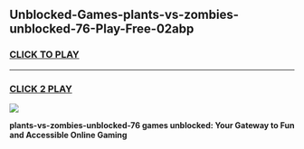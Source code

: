 
## Unblocked-Games-plants-vs-zombies-unblocked-76-Play-Free-02abp
<h3>
<a href="https://premium76.site?title=plants-vs-zombies-unblocked-76&ref=18A1">CLICK TO PLAY</a></h3>
<hr>

<h3>
<a href="https://premium76.site?title=plants-vs-zombies-unblocked-76&ref=18A1">CLICK 2 PLAY</a>
  
</h3>

<a href="https://premium76.site?title=plants-vs-zombies-unblocked-76&ref=18A1"><img src="https://clearcache.store/games.png"></a>


**plants-vs-zombies-unblocked-76 games unblocked: Your Gateway to Fun and Accessible Online Gaming**
